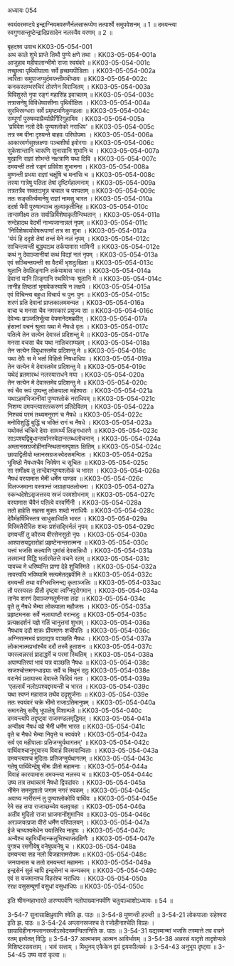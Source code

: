 अध्यायः 054

स्वयंवरमण्टपे इन्द्राग्नियमवरुणैर्नलसारूप्येण तत्पार्श्वे समुपवेशनम् ॥ 1 ॥ दमयन्त्या स्वगुणसन्तुष्टेन्द्रादिप्रसादेन नलस्यैव वरणम् ॥ 2 ॥

बृहदश्व उवाच 	KK03-05-054-001  
अथ काले शुभे प्राप्ते तिथौ पुण्ये क्षणे तथा ।	KK03-05-054-001a  
आजुहाव महीपालान्भीमो राजा स्वयंवरे ॥	KK03-05-054-001c  
तच्छ्रुत्वा पृथिवीपालाः सर्वे हृच्छयपीडिताः ।	KK03-05-054-002a  
त्वरिताः समुपाजग्मुर्दमयन्तीमभीप्सवः ॥	KK03-05-054-002c  
कनकस्तम्भरुचिरं तोरणेन विराजितम् ।	KK03-05-054-003a  
विविशुस्ते नृपा रङ्गं महासिंह इवाचलम् ॥	KK03-05-054-003c  
तत्रासनेषु विविधेष्वासीनाः पृथिवीक्षितः ।	KK03-05-054-004a  
सुरभिस्रग्धराः सर्वे प्रमृष्टमणिकुण्डलाः ॥	KK03-05-054-004c  
सम्पूर्णां पुरुषव्याघ्रैर्व्याघ्रैर्गिरिगुहामिव ।	KK03-05-054-005a  
\'प्रविवेश नलो देवैः पुण्यश्लोको नराधिप\' ॥	KK03-05-054-005c  
तत्र स्म पीना दृश्यन्ते बाहवः परिघोपमाः ।	KK03-05-054-006a  
आकारवर्णसुश्लक्ष्णाः पञ्चशीर्षा इवोरगाः ॥	KK03-05-054-006c  
सुकेशान्तानि चारूणि सुनासानि शुभानि च ।	KK03-05-054-007a  
मुखानि राज्ञां शोभन्ते नक्षत्राणि यथा दिवि ॥	KK03-05-054-007c  
दमयन्ती ततो रङ्गं प्रविवेश शुभानना ।	KK03-05-054-008a  
मुष्णन्ती प्रभया राज्ञां चक्षूंषि च मनांसि च ॥	KK03-05-054-008c  
तस्या गात्रेषु पतिता तेषां दृष्टिर्महात्मनाम् ।	KK03-05-054-009a  
तत्रतत्रैव सक्ताऽभून्न चचाल च पश्यताम् ॥	KK03-05-054-009c  
ततः सङ्कीर्त्यमानेषु राज्ञां नामसु भारत ।	KK03-05-054-010a  
ददर्श भैमी पुरुषान्पञ्च तुल्याकृतीनिह ॥	KK03-05-054-010c  
तान्समीक्ष्य ततः सर्वान्निर्विशेषाकृतीन्स्थितान् ।	KK03-05-054-011a  
सन्देहादथ वेदर्भी नाभ्यजानान्नलं नृपम् ॥	KK03-05-054-011c  
\'निर्विशेषवयोवेषरूपाणां तत्र सा शुभा ।	KK03-05-054-012a  
\'यंयं हि ददृशे तेषां तन्तं मेने नलं नृपम् ।	KK03-05-054-012c  
साचिन्तयन्ती बुद्ध्याऽथ तर्कयामास भामिनी ॥	KK03-05-054-012e  
कथं नु देवाञ्जानीयां कथं विद्यां नलं नृपम् ।	KK03-05-054-013a  
एवं सञ्चिन्तयन्ती सा वैदर्भी भृशदुःखिता ॥	KK03-05-054-013c  
श्रुतानि देवलिङ्गानि तर्कयामास भारत ।	KK03-05-054-014a  
देवानां यानि लिङ्गानि स्थविरेभ्यः श्रुतानि मे ॥	KK03-05-054-014c  
तानीह तिष्ठतां भूमावेकस्यापि न लक्षये ।	KK03-05-054-015a  
एवं विचिन्त्य बहुधा विचार्य च पुनः पुनः ॥	KK03-05-054-015c  
शरणं प्रति देवानां प्राप्तकालममन्यत ।	KK03-05-054-016a  
वाचा च मनसा चैव नमस्कारं प्रयुज्य सा ॥	KK03-05-054-016c  
देवेभ्यः प्राञ्जलिर्भूत्वा वेपमानेदमब्रवीत् ।	KK03-05-054-017a  
हंसानां वचनं श्रुत्वा यथा मे नैषधो वृतः ।	KK03-05-054-017c  
पतित्वे तेन सत्येन देवास्तं प्रदिशन्तु मे ॥	KK03-05-054-017e  
मनसा वचसा चैव यथा नातिचराम्यहम् ।	KK03-05-054-018a  
तेन सत्येन विबुधास्तमेव प्रदिशन्तु मे ॥	KK03-05-054-018c  
यथा देवैः स मे भर्ता विहितो निषधाधिपः ।	KK03-05-054-019a  
तेन सत्येन मे देवास्तमेव प्रदिशन्तु मे ॥	KK03-05-054-019c  
यथेदं व्रतमारब्धं नलस्याराधने मया ।	KK03-05-054-020a  
तेन सत्येन मे देवास्तमेव प्रदिशन्तु मे ॥	KK03-05-054-020c  
स्वं चैव रूपं पुष्यन्तु लोकपाला महेश्वराः ।	KK03-05-054-021a  
यथाऽहमभिजानीयां पुण्यश्लोकं नराधिपम् ॥	KK03-05-054-021c  
निशम्य दमयन्त्यास्तत्करुणं प्रतिदेवितम् ।	KK03-05-054-022a  
निश्चयं परमं तथ्यमनुरागं च नैषधे ॥	KK03-05-054-022c  
मनोविशुद्धिं बुद्धिं च भक्तिं रागं च नैषधे ।	KK03-05-054-023a  
यथोक्तं चक्रिरे देवाः सामर्थ्यं लिङ्गधारणे ॥	KK03-05-054-023c  
साऽपश्यद्विबुधान्सर्वानस्वेदान्स्तब्धलोचनान् ।	KK03-05-054-024a  
अम्लानस्रग्रजोहीनान्स्थितानस्पृशतः क्षितिम् ॥	KK03-05-054-024c  
छायाद्वितीयो म्लानस्रग्रजःस्वेदसमन्वितः ।	KK03-05-054-025a  
भूमिष्ठो नैषधश्चैव निमेषेण च सूचितः ॥	KK03-05-054-025c  
सा समीक्ष्य तु तान्देवान्पुण्यश्लोकं च भारत ।	KK03-05-054-026a  
नैषधं वरयामास भैमी धर्मेण पाण्डव ॥	KK03-05-054-026c  
विलज्जमाना वस्त्रान्तं जग्राहायतलोचना ।	KK03-05-054-027a  
स्कन्धदेशेऽसृजत्तस्य स्रजं परमशोभनाम् ॥	KK03-05-054-027c  
वरयामास चैवैनं पतित्वे वरवर्णिनी ।	KK03-05-054-028a  
ततो हाहेति सहसा मुक्तः शब्दो नराधिपैः ॥	KK03-05-054-028c  
देवैर्महर्षिभिस्तत्र साधुसाध्विति भारत ।	KK03-05-054-029a  
विस्मितैरीरितः शब्दः प्रशंसद्भिर्नलं नृपम् ॥	KK03-05-054-029c  
दमयन्तीं तु कौरव्य वीरसेनसुतो नृपः ।	KK03-05-054-030a  
आश्वासयद्वरारोहां प्रहृष्टेनान्तरात्मना ॥	KK03-05-054-030c  
यत्त्वं भजसि कल्याणि पुमांसं देवसन्निधौ ।	KK03-05-054-031a  
तस्मान्मां विद्धि भर्तारमेतत्ते वचने रतम् ॥	KK03-05-054-031c  
यावच्च मे धरिष्यन्ति प्राणा देहे शुचिस्मिते ।	KK03-05-054-032a  
तावत्त्वयि भविष्यामि सत्यमेतद्ब्रवीमि ते ॥	KK03-05-054-032c  
दमयन्ती तथा वाग्भिरभिनन्द्य कृताञ्जलिः ॥	KK03-05-054-033ac  
तौ परस्परतः प्रीतौ दृष्ट्वा त्वग्निपुरोगमान् ।	KK03-05-054-034a  
तानेव शरणं देवाञ्जग्मतुर्मनसा तदा ॥	KK03-05-054-034c  
वृते तु नैषधे भैम्या लोकपाला महौजसः ।	KK03-05-054-035a  
प्रहृष्टमनसः सर्वे नलायाष्टौ वरान्ददुः ॥	KK03-05-054-035c  
प्रत्यक्षदर्शनं यज्ञे गतिं चानुत्तमां शुभाम् ।	KK03-05-054-036a  
नैषधाय ददौ शक्रः प्रीयमाणः शचीपतिः ॥	KK03-05-054-036c  
अग्निरात्मभवं प्रादाद्यत्र वाञ्छति नैषधः ।	KK03-05-054-037a  
लोकानात्मप्रभांश्चैव ददौ तस्मै हुताशनः ॥	KK03-05-054-037c  
यमस्त्वन्नरसं प्रादाद्धर्मे च परमां स्थितिम् ।	KK03-05-054-038a  
अपाम्पतिरपां भावं यत्र वाञ्छति नैषधः ॥	KK03-05-054-038c  
स्रजश्चोत्तमगन्धाढ्याः सर्वे च मिथुनं ददुः	KK03-05-054-038e  
वरानेवं प्रदायास्य देवास्ते त्रिदिवं गताः ।	KK03-05-054-039a  
\'एतत्सर्वं नलोऽपश्यद्दमयन्ती च भारत ।	KK03-05-054-039c  
यथा स्वप्नं महाराज तथैव ददृशुर्जनाः ॥	KK03-05-054-039e  
ततः स्वयंवरं चक्रे भीमो राजाऽतिमानुषम् ।	KK03-05-054-040a  
समागतेषु सर्वेषु भूपालेषु विशाम्पते ॥	KK03-05-054-040c  
दमयन्त्यपि तद्दृष्ट्वा राजमण्डलमृद्धिमत् ।	KK03-05-054-041a  
अन्वीक्ष्य नैषधं वव्रे भैमी धर्मेण भारत ॥	KK03-05-054-041c  
वृते च नैषधे भैम्या निवृत्ते च स्वयंवरे ।	KK03-05-054-042a  
सर्व एव महीपालाः प्रतिजग्मुर्यथागतम्\' ॥	KK03-05-054-042c  
पार्थिवाश्चानुभूयास्य विवाहं विस्मयान्विताः ।	KK03-05-054-043a  
दमयन्त्याश्च मुदिताः प्रतिजग्मुर्यथागतम् ॥	KK03-05-054-043c  
गतेषु पार्थिवेन्द्रेषु भीमः प्रीतो महामनाः ।	KK03-05-054-044a  
विवाहं कारयामास दमयन्त्या नलस्य च ॥	KK03-05-054-044c  
उष्य तत्र तथाकामं नैषधो द्विपदांवरः ।	KK03-05-054-045a  
भीमेन समनुज्ञातो जगाम नगरं स्वकम् ।	KK03-05-054-045c  
अवाप्य नारीरत्नं तु पुण्यश्लोकोपि पार्थिवः ॥	KK03-05-054-045e  
रेमे सह तया राजञ्छच्येव बलवृत्रहा ।	KK03-05-054-046a  
अतीव मुदितो राजा भ्राजमानोंशुमानिव ॥	KK03-05-054-046c  
अरञ्जयत्प्रजा वीरो धर्मेण परिपालयन् ।	KK03-05-054-047a  
ईजे चाप्यश्वमेधेन ययातिरिव नाहुषः ।	KK03-05-054-047c  
अन्यैश्च बहुभिर्धीमान्क्रतुभिश्चाप्तदक्षिणैः ॥	KK03-05-054-047e  
पुगश्च रमणीयेषु वनेषूपवनेषु च ।	KK03-05-054-048a  
दमयन्त्या सह नलो विजहारामरोपमः ॥	KK03-05-054-048c  
जनयामास च ततो दमयन्त्यां महामनाः ।	KK03-05-054-049a  
इन्द्रसेनं सुतं चापि इन्द्रसेनां च कन्यकाम् ॥	KK03-05-054-049c  
एवं स यजमानश्च विहरंश्च नराधिपः ।	KK03-05-054-050a  
ररक्ष वसुसम्पूर्णां वसुधां वसुधाधिपः ॥	KK03-05-054-050c  

इति श्रीमन्महाभारते अरण्यपर्वणि नलोपाख्यानपर्वणि चतुःपञ्चाशोऽध्यायः ॥ 54 ॥

3-54-7 सुनासाक्षिभ्रुवाणि श्वेति झ. पाठः ॥ 3-54-8 मुष्णन्ती हरन्ती ॥ 3-54-21 लोकपालाः सहेश्वरा इति झ. पाठः ॥ 3-54-24 अम्लानस्रजश्च ते रजोहीनाश्चेति विग्रहः । छायाविहीनानम्लानस्रजोऽस्वेदसमन्वितानिति क. पाठः ॥ 3-54-31 यद्यस्मान्मां भजसि तस्मात्ते तव वचने रतम् इत्येतत् विद्धि ॥ 3-54-37 आत्मभवम् आत्मन आविर्भावम् ॥ 3-54-38 अन्नरसं यादृशे तादृशेप्यन्ने विशिष्टरसवत्ताम् । भावं सत्ताम् । मिथुनम् एकैकेन द्वयं द्वयमपीत्यर्थः ॥ 3-54-43 अनुभूय दृष्ट्वा ॥ 3-54-45 उष्य वासं कृत्वा ॥
